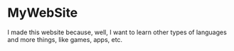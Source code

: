 # MyWebSite
I made this website because, well, I want to learn other types of languages and more things, like games, apps, etc.
